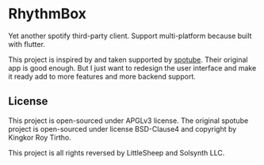 # RhythmBox

Yet another spotify third-party client. Support multi-platform because built with flutter.

This project is inspired by and taken supported by [spotube](https://spotube.krtirtho.dev).
Their original app is good enough. But I just want to redesign the user interface and make it ready add to more features and more backend support.

## License

This project is open-sourced under APGLv3 license. The original spotube project is open-sourced under license BSD-Clause4 and copyright by Kingkor Roy Tirtho.

This project is all rights reversed by LittleSheep and Solsynth LLC.